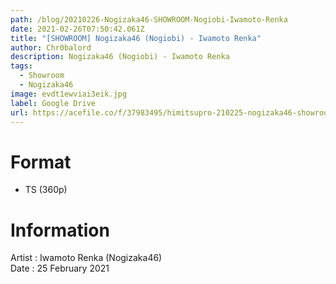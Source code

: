 ```yaml
---
path: /blog/20210226-Nogizaka46-SHOWROOM-Nogiobi-Iwamoto-Renka
date: 2021-02-26T07:50:42.061Z
title: "[SHOWROOM] Nogizaka46 (Nogiobi) - Iwamoto Renka"
author: Chr0balord
description: Nogizaka46 (Nogiobi) - Iwamoto Renka
tags:
  - Showroom
  - Nogizaka46
image: evdt1ewviai3eik.jpg
label: Google Drive
url: https://acefile.co/f/37983495/himitsupro-210225-nogizaka46-showroom-nogiobi-iwamoto-renka-ts
---
```

# Format

* TS (360p)

# Information

Artist : Iwamoto Renka (Nogizaka46) \
Date : 25 February 2021